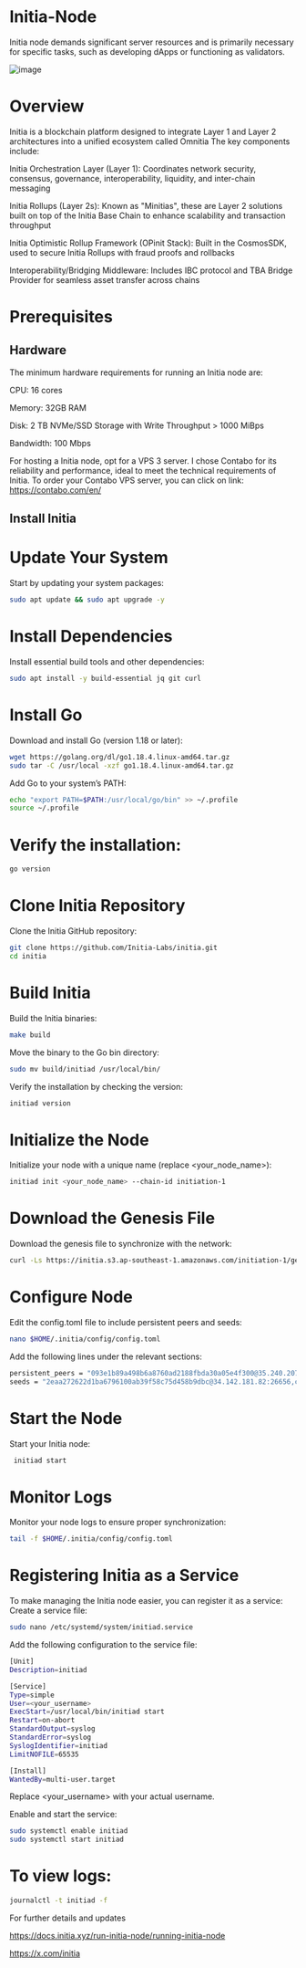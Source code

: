 # Initia-Node
Initia node demands significant server resources and is primarily necessary for specific tasks, such as developing dApps or functioning as validators.

![image](https://github.com/user-attachments/assets/d98ad042-9cba-4036-95c6-3c498b4e99b4)

# Overview
Initia is a blockchain platform designed to integrate Layer 1 and Layer 2 architectures into a unified ecosystem called Omnitia The key components include:

Initia Orchestration Layer (Layer 1): Coordinates network security, consensus, governance, interoperability, liquidity, and inter-chain messaging

Initia Rollups (Layer 2s): Known as "Minitias", these are Layer 2 solutions built on top of the Initia Base Chain to enhance scalability and transaction throughput

Initia Optimistic Rollup Framework (OPinit Stack): Built in the CosmosSDK, used to secure Initia Rollups with fraud proofs and rollbacks

Interoperability/Bridging Middleware: Includes IBC protocol and TBA Bridge Provider for seamless asset transfer across chains
# Prerequisites
## Hardware
The minimum hardware requirements for running an Initia node are:


CPU: 16 cores


Memory: 32GB RAM


Disk: 2 TB NVMe/SSD Storage with Write Throughput > 1000 MiBps


Bandwidth: 100 Mbps

For hosting a Initia node, opt for a VPS 3 server. I chose Contabo for its reliability and performance, ideal to meet the technical requirements of Initia.
To order your Contabo VPS server, you can click on link:
https://contabo.com/en/

## Install Initia
# Update Your System
Start by updating your system packages:

```bash
sudo apt update && sudo apt upgrade -y  
```
# Install Dependencies
Install essential build tools and other dependencies:
```bash
sudo apt install -y build-essential jq git curl  
```
# Install Go
Download and install Go (version 1.18 or later):
```bash
wget https://golang.org/dl/go1.18.4.linux-amd64.tar.gz
sudo tar -C /usr/local -xzf go1.18.4.linux-amd64.tar.gz  
```
Add Go to your system’s PATH:
```bash
echo "export PATH=$PATH:/usr/local/go/bin" >> ~/.profile
source ~/.profile  
```
# Verify the installation:
```bash
go version  
```
# Clone Initia Repository
Clone the Initia GitHub repository:
```bash
git clone https://github.com/Initia-Labs/initia.git
cd initia  
```
# Build Initia
Build the Initia binaries:
```bash
make build  
```
Move the binary to the Go bin directory:
```bash
sudo mv build/initiad /usr/local/bin/  
```
Verify the installation by checking the version:
```bash
initiad version
```
# Initialize the Node
Initialize your node with a unique name (replace <your_node_name>):
```bash
initiad init <your_node_name> --chain-id initiation-1  
```
# Download the Genesis File
Download the genesis file to synchronize with the network:
```bash
curl -Ls https://initia.s3.ap-southeast-1.amazonaws.com/initiation-1/genesis.json > $HOME/.initia/config/genesis.json  
```
# Configure Node
Edit the config.toml file to include persistent peers and seeds:
```bash
nano $HOME/.initia/config/config.toml  
```
Add the following lines under the relevant sections:
```bash
persistent_peers = "093e1b89a498b6a8760ad2188fbda30a05e4f300@35.240.207.217:26656,2c729d33d22d8cdae6658bed97b3097241ca586c@195.14.6.129:26019"
seeds = "2eaa272622d1ba6796100ab39f58c75d458b9dbc@34.142.181.82:26656,c28827cb96c14c905b127b92065a3fb4cd77d7f6@testnet-seeds.whispernode.com:25756"  
```
# Start the Node
Start your Initia node:
```bash
 initiad start 
```
#  Monitor Logs
Monitor your node logs to ensure proper synchronization:
```bash
tail -f $HOME/.initia/config/config.toml  
```
# Registering Initia as a Service
To make managing the Initia node easier, you can register it as a service:
Create a service file:
```bash
sudo nano /etc/systemd/system/initiad.service  
```
Add the following configuration to the service file:
```bash
[Unit]
Description=initiad

[Service]
Type=simple
User=<your_username>
ExecStart=/usr/local/bin/initiad start
Restart=on-abort
StandardOutput=syslog
StandardError=syslog
SyslogIdentifier=initiad
LimitNOFILE=65535

[Install]
WantedBy=multi-user.target  
```
Replace <your_username> with your actual username.

Enable and start the service:
```bash
sudo systemctl enable initiad
sudo systemctl start initiad  
```
# To view logs:
```bash
journalctl -t initiad -f  
```
For further details and updates

https://docs.initia.xyz/run-initia-node/running-initia-node

https://x.com/initia

